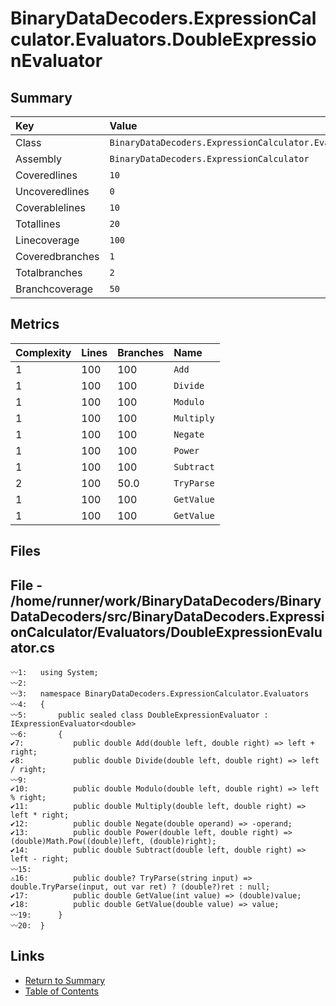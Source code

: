 ﻿# BinaryDataDecoders.ExpressionCalculator.Evaluators.DoubleExpressionEvaluator

## Summary

| Key             | Value                                                                          |
| :-------------- | :----------------------------------------------------------------------------- |
| Class           | `BinaryDataDecoders.ExpressionCalculator.Evaluators.DoubleExpressionEvaluator` |
| Assembly        | `BinaryDataDecoders.ExpressionCalculator`                                      |
| Coveredlines    | `10`                                                                           |
| Uncoveredlines  | `0`                                                                            |
| Coverablelines  | `10`                                                                           |
| Totallines      | `20`                                                                           |
| Linecoverage    | `100`                                                                          |
| Coveredbranches | `1`                                                                            |
| Totalbranches   | `2`                                                                            |
| Branchcoverage  | `50`                                                                           |

## Metrics

| Complexity | Lines | Branches | Name       |
| :--------- | :---- | :------- | :--------- |
| 1          | 100   | 100      | `Add`      |
| 1          | 100   | 100      | `Divide`   |
| 1          | 100   | 100      | `Modulo`   |
| 1          | 100   | 100      | `Multiply` |
| 1          | 100   | 100      | `Negate`   |
| 1          | 100   | 100      | `Power`    |
| 1          | 100   | 100      | `Subtract` |
| 2          | 100   | 50.0     | `TryParse` |
| 1          | 100   | 100      | `GetValue` |
| 1          | 100   | 100      | `GetValue` |

## Files

## File - /home/runner/work/BinaryDataDecoders/BinaryDataDecoders/src/BinaryDataDecoders.ExpressionCalculator/Evaluators/DoubleExpressionEvaluator.cs

```CSharp
〰1:   using System;
〰2:   
〰3:   namespace BinaryDataDecoders.ExpressionCalculator.Evaluators
〰4:   {
〰5:       public sealed class DoubleExpressionEvaluator : IExpressionEvaluator<double>
〰6:       {
✔7:           public double Add(double left, double right) => left + right;
✔8:           public double Divide(double left, double right) => left / right;
〰9:   
✔10:          public double Modulo(double left, double right) => left % right;
✔11:          public double Multiply(double left, double right) => left * right;
✔12:          public double Negate(double operand) => -operand;
✔13:          public double Power(double left, double right) => (double)Math.Pow((double)left, (double)right);
✔14:          public double Subtract(double left, double right) => left - right;
〰15:  
⚠16:          public double? TryParse(string input) => double.TryParse(input, out var ret) ? (double?)ret : null;
✔17:          public double GetValue(int value) => (double)value;
✔18:          public double GetValue(double value) => value;
〰19:      }
〰20:  }
```

## Links

* [Return to Summary](Summary.md)
* [Table of Contents](../TOC.md)

